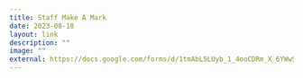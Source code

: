 ```yaml
---
title: Staff Make A Mark
date: 2023-08-18
layout: link
description: ""
image: ""
external: https://docs.google.com/forms/d/1tmAbL5LUyb_1_4ooCDRm_X_6YWwSav_RKz5nWxkkxBo/edit?usp=drivesdk
---
```

